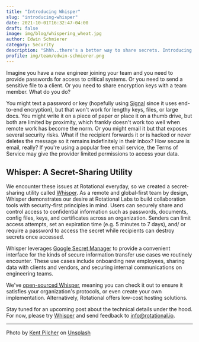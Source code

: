 ```yaml
---
title: "Introducing Whisper"
slug: "introducing-whisper"
date: 2021-10-01T16:32:47-04:00
draft: false
image: img/blog/whispering_wheat.jpg
author: Edwin Schmierer
category: Security
description: "Shhh..there's a better way to share secrets. Introducing Whisper, our secret-sharing utility."
profile: img/team/edwin-schmierer.png
---
```


Imagine you have a new engineer joining your team and you need to provide passwords for access to critical systems. Or you need to send a sensitive file to a client. Or you need to share encryption keys with a team member. What do you do?

<!--more-->

You might text a password or key (hopefully using [Signal](https://signal.org/en/) since it uses end-to-end encryption), but that won't work for lengthy keys, files, or large docs. You might write it on a piece of paper or place it on a thumb drive, but both are limited by proximity, which frankly doesn't work too well when remote work has become the norm. Or you might email it but that exposes several security risks. What if the recipient forwards it or is hacked or never deletes the message so it remains indefinitely in their inbox? How secure is email, really? If you're using a popular free email service, the Terms of Service may give the provider limited permissions to access your data.

## Whisper: A Secret-Sharing Utility

We encounter these issues at Rotational everyday, so we created a secret-sharing utility called [Whisper](https://whisper.rotational.dev/). As a remote and global-first team by design, Whisper demonstrates our desire at Rotational Labs to build collaboration tools with security-first principles in mind. Users can securely share and control access to confidential information such as passwords, documents, config files, keys, and certificates across an organization. Senders can limit access attempts, set an expiration time (e.g. 5 minutes to 7 days), and/ or require a password to access the secret while recipients can destroy secrets once accessed.

Whisper leverages [Google Secret Manager](https://cloud.google.com/secret-manager) to provide a convenient interface for the kinds of secure information transfer use cases we routinely encounter. These use cases include onboarding new employees, sharing data with clients and vendors, and securing internal communications on engineering teams.

We've [open-sourced Whisper](https://github.com/rotationalio/whisper), meaning you can check it out to ensure it satisfies your organization's protocols, or even create your own implementation. Alternatively, Rotational offers low-cost hosting solutions.

Stay tuned for an upcoming post about the technical details under the hood. For now, please try [Whisper](https://whisper.rotational.dev/) and send feedback to [info@rotational.io](mailto:info@rotational.io).

---

Photo by <a href="https://unsplash.com/@kent_pilcher?utm_source=unsplash&utm_medium=referral&utm_content=creditCopyText">Kent Pilcher</a> on <a href="https://unsplash.com/s/photos/wind-blowing-on-wheat?utm_source=unsplash&utm_medium=referral&utm_content=creditCopyText">Unsplash</a>
